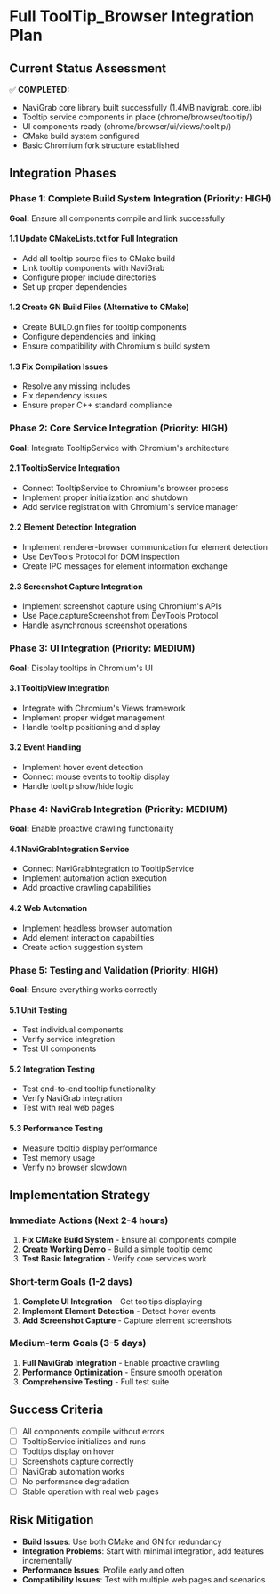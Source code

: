# Full ToolTip_Browser Integration Plan

## Current Status Assessment
✅ **COMPLETED:**
- NaviGrab core library built successfully (1.4MB navigrab_core.lib)
- Tooltip service components in place (chrome/browser/tooltip/)
- UI components ready (chrome/browser/ui/views/tooltip/)
- CMake build system configured
- Basic Chromium fork structure established

## Integration Phases

### Phase 1: Complete Build System Integration (Priority: HIGH)
**Goal:** Ensure all components compile and link successfully

#### 1.1 Update CMakeLists.txt for Full Integration
- Add all tooltip source files to CMake build
- Link tooltip components with NaviGrab
- Configure proper include directories
- Set up proper dependencies

#### 1.2 Create GN Build Files (Alternative to CMake)
- Create BUILD.gn files for tooltip components
- Configure dependencies and linking
- Ensure compatibility with Chromium's build system

#### 1.3 Fix Compilation Issues
- Resolve any missing includes
- Fix dependency issues
- Ensure proper C++ standard compliance

### Phase 2: Core Service Integration (Priority: HIGH)
**Goal:** Integrate TooltipService with Chromium's architecture

#### 2.1 TooltipService Integration
- Connect TooltipService to Chromium's browser process
- Implement proper initialization and shutdown
- Add service registration with Chromium's service manager

#### 2.2 Element Detection Integration
- Implement renderer-browser communication for element detection
- Use DevTools Protocol for DOM inspection
- Create IPC messages for element information exchange

#### 2.3 Screenshot Capture Integration
- Implement screenshot capture using Chromium's APIs
- Use Page.captureScreenshot from DevTools Protocol
- Handle asynchronous screenshot operations

### Phase 3: UI Integration (Priority: MEDIUM)
**Goal:** Display tooltips in Chromium's UI

#### 3.1 TooltipView Integration
- Integrate with Chromium's Views framework
- Implement proper widget management
- Handle tooltip positioning and display

#### 3.2 Event Handling
- Implement hover event detection
- Connect mouse events to tooltip display
- Handle tooltip show/hide logic

### Phase 4: NaviGrab Integration (Priority: MEDIUM)
**Goal:** Enable proactive crawling functionality

#### 4.1 NaviGrabIntegration Service
- Connect NaviGrabIntegration to TooltipService
- Implement automation action execution
- Add proactive crawling capabilities

#### 4.2 Web Automation
- Implement headless browser automation
- Add element interaction capabilities
- Create action suggestion system

### Phase 5: Testing and Validation (Priority: HIGH)
**Goal:** Ensure everything works correctly

#### 5.1 Unit Testing
- Test individual components
- Verify service integration
- Test UI components

#### 5.2 Integration Testing
- Test end-to-end tooltip functionality
- Verify NaviGrab integration
- Test with real web pages

#### 5.3 Performance Testing
- Measure tooltip display performance
- Test memory usage
- Verify no browser slowdown

## Implementation Strategy

### Immediate Actions (Next 2-4 hours)
1. **Fix CMake Build System** - Ensure all components compile
2. **Create Working Demo** - Build a simple tooltip demo
3. **Test Basic Integration** - Verify core services work

### Short-term Goals (1-2 days)
1. **Complete UI Integration** - Get tooltips displaying
2. **Implement Element Detection** - Detect hover events
3. **Add Screenshot Capture** - Capture element screenshots

### Medium-term Goals (3-5 days)
1. **Full NaviGrab Integration** - Enable proactive crawling
2. **Performance Optimization** - Ensure smooth operation
3. **Comprehensive Testing** - Full test suite

## Success Criteria
- [ ] All components compile without errors
- [ ] TooltipService initializes and runs
- [ ] Tooltips display on hover
- [ ] Screenshots capture correctly
- [ ] NaviGrab automation works
- [ ] No performance degradation
- [ ] Stable operation with real web pages

## Risk Mitigation
- **Build Issues**: Use both CMake and GN for redundancy
- **Integration Problems**: Start with minimal integration, add features incrementally
- **Performance Issues**: Profile early and often
- **Compatibility Issues**: Test with multiple web pages and scenarios
